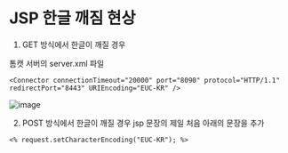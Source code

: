 # JSP 한글 깨짐 현상

1. GET 방식에서 한글이 깨질 경우

톰캣 서버의 server.xml 파일
```
<Connector connectionTimeout="20000" port="8090" protocol="HTTP/1.1" redirectPort="8443" URIEncoding="EUC-KR" />
```
![image](https://user-images.githubusercontent.com/63600953/205489401-ada67dab-2e4e-4c57-84c0-0037ea9f1537.png)


2. POST 방식에서 한글이 깨질 경우
jsp 문장의 제일 처음 아래의 문장을 추가
   
```
<% request.setCharacterEncoding("EUC-KR"); %>
```

